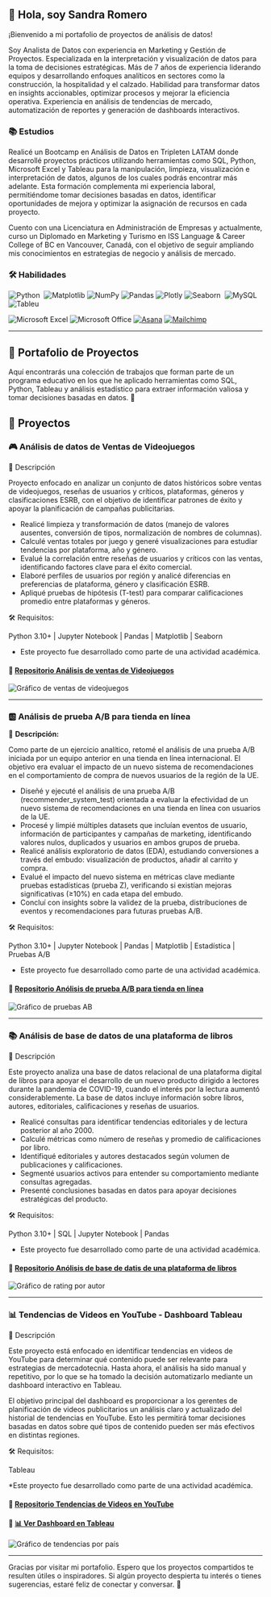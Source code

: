 ##  👋 Hola, soy Sandra Romero

¡Bienvenido a mi portafolio de proyectos de análisis de datos!

Soy Analista de Datos con experiencia en Marketing y Gestión de Proyectos. Especializada en la interpretación y visualización de datos para la toma de decisiones estratégicas. Más de 7 años de experiencia liderando equipos y desarrollando enfoques analíticos en sectores como la construcción, la hospitalidad y el calzado. Habilidad para transformar datos en insights accionables, optimizar procesos y mejorar la eficiencia operativa. Experiencia en análisis de tendencias de mercado, automatización de reportes y generación de dashboards interactivos.

### 📚 Estudios

Realicé un Bootcamp en Análisis de Datos en Tripleten LATAM donde desarrollé proyectos prácticos utilizando herramientas como SQL, Python, Microsoft Excel y Tableau para la manipulación, limpieza, visualización e interpretación de datos, algunos de los cuales podrás encontrar más adelante. Esta formación complementa mi experiencia laboral, permitiéndome tomar decisiones basadas en datos, identificar oportunidades de mejora y optimizar la asignación de recursos en cada proyecto.

Cuento con una Licenciatura en Administración de Empresas y actualmente, curso un Diplomado en Marketing y Turismo en ISS Language & Career College of BC en Vancouver, Canadá, con el objetivo de seguir ampliando mis conocimientos en estrategias de negocio y análisis de mercado. 


### 🛠️ Habilidades

![Python](https://img.shields.io/badge/python-3670A0?style=for-the-badge&logo=python&logoColor=ffdd54)&nbsp;
![Matplotlib](https://img.shields.io/badge/Matplotlib-%23ffffff.svg?style=for-the-badge&logo=Matplotlib&logoColor=black)
![NumPy](https://img.shields.io/badge/numpy-%23013243.svg?style=for-the-badge&logo=numpy&logoColor=white)
![Pandas](https://img.shields.io/badge/pandas-%23150458.svg?style=for-the-badge&logo=pandas&logoColor=white)
![Plotly](https://img.shields.io/badge/Plotly-%233F4F75.svg?style=for-the-badge&logo=plotly&logoColor=white)
![Seaborn](https://img.shields.io/badge/Seaborn-9933CC.svg?style=for-the-badge&logo=Seaborn&logoColor=white)&nbsp;
![MySQL](https://img.shields.io/badge/mysql-4479A1.svg?style=for-the-badge&logo=mysql&logoColor=white)
![Tableu](https://img.shields.io/badge/Tableu-D70A53.svg?style=for-the-badge&logo=Tableu&logoColor=white)&nbsp;

![Microsoft Excel](https://img.shields.io/badge/Microsoft_Excel-217346?style=for-the-badge&logo=microsoft-excel&logoColor=white)
![Microsoft Office](https://img.shields.io/badge/Microsoft_Office-D83B01?style=for-the-badge&logo=microsoft-office&logoColor=white)
[![Asana](https://img.shields.io/badge/Asana-F06A6A.svg?style=for-the-badge&logo=asana&logoColor=fff)](#)
[![Mailchimp](https://img.shields.io/badge/Mailchimp-FFFF00.svg?style=for-the-badge&logo=mailchimp&logoColor=fff)](#)

---


## 📌 Portafolio de Proyectos

Aquí encontrarás una colección de trabajos que forman parte de un programa educativo en los que he aplicado herramientas como SQL, Python, Tableau y análisis estadístico para extraer información valiosa y tomar decisiones basadas en datos. 🚀  

## 📂 Proyectos  

### 🎮 Análisis de datos de Ventas de Videojuegos  

📌 Descripción

Proyecto enfocado en analizar un conjunto de datos históricos sobre ventas de videojuegos, reseñas de usuarios y críticos, plataformas, géneros y clasificaciones ESRB, con el objetivo de identificar patrones de éxito y apoyar la planificación de campañas publicitarias.

- Realicé limpieza y transformación de datos (manejo de valores ausentes, conversión de tipos, normalización de nombres de columnas).
- Calculé ventas totales por juego y generé visualizaciones para estudiar tendencias por plataforma, año y género.
- Evalué la correlación entre reseñas de usuarios y críticos con las ventas, identificando factores clave para el éxito comercial.
- Elaboré perfiles de usuarios por región y analicé diferencias en preferencias de plataforma, género y clasificación ESRB.
- Apliqué pruebas de hipótesis (T-test) para comparar calificaciones promedio entre plataformas y géneros.

🛠 Requisitos:

Python 3.10+ | Jupyter Notebook | Pandas | Matplotlib | Seaborn

* Este proyecto fue desarrollado como parte de una actividad académica.
  
#### 🔗 [Repositorio Análisis de ventas de Videojuegos](https://github.com/sandrarors/Analisis-de-datos-de-ventas-de-videojuegos) 

![Gráfico de ventas de videojuegos](https://github.com/sandrarors/Sandra_Romero_Portafolio/blob/main/Proyecto_Ventas_de_videojuegos.png)

---

### 🆎 Análisis de prueba A/B para tienda en línea  

📌 **Descripción:**  

Como parte de un ejercicio analítico, retomé el análisis de una prueba A/B iniciada por un equipo anterior en una tienda en línea internacional. El objetivo era evaluar el impacto de un nuevo sistema de recomendaciones en el comportamiento de compra de nuevos usuarios de la región de la UE.

- Diseñé y ejecuté el análisis de una prueba A/B (recommender_system_test) orientada a evaluar la efectividad de un nuevo sistema de recomendaciones en una tienda en línea con usuarios de la UE.
- Procesé y limpié múltiples datasets que incluían eventos de usuario, información de participantes y campañas de marketing, identificando valores nulos, duplicados y usuarios en ambos grupos de prueba.
- Realicé análisis exploratorio de datos (EDA), estudiando conversiones a través del embudo: visualización de productos, añadir al carrito y compra.
- Evalué el impacto del nuevo sistema en métricas clave mediante pruebas estadísticas (prueba Z), verificando si existían mejoras significativas (≥10%) en cada etapa del embudo.
- Concluí con insights sobre la validez de la prueba, distribuciones de eventos y recomendaciones para futuras pruebas A/B.

🛠 Requisitos:

Python 3.10+ | Jupyter Notebook | Pandas | Matplotlib | Estadística | Pruebas A/B

* Este proyecto fue desarrollado como parte de una actividad académica.

#### 🔗 [Repositorio Anólisis de prueba A/B para tienda en línea](https://github.com/sandrarors/Analisis-de-prueba-AB-para-tienda-en-linea) 

![Gráfico de pruebas AB](https://github.com/sandrarors/Sandra_Romero_Portafolio/blob/main/Proyecto_de_pruebas_AB.png)

---

### 📚 Análisis de base de datos de una plataforma de libros 

📌 Descripción

Este proyecto analiza una base de datos relacional de una plataforma digital de libros para apoyar el desarrollo de un nuevo producto dirigido a lectores durante la pandemia de COVID-19, cuando el interés por la lectura aumentó considerablemente. La base de datos incluye información sobre libros, autores, editoriales, calificaciones y reseñas de usuarios.

- Realicé consultas para identificar tendencias editoriales y de lectura posterior al año 2000.
- Calculé métricas como número de reseñas y promedio de calificaciones por libro.
- Identifiqué editoriales y autores destacados según volumen de publicaciones y calificaciones.
- Segmenté usuarios activos para entender su comportamiento mediante consultas agregadas.
- Presenté conclusiones basadas en datos para apoyar decisiones estratégicas del producto.

🛠 Requisitos:

Python 3.10+ | SQL  | Jupyter Notebook | Pandas

* Este proyecto fue desarrollado como parte de una actividad académica.
  
#### 🔗 [Repositorio Anólisis de base de datis de una plataforma de libros](https://github.com/sandrarors/Analisis-de-base-de-datos-de-una-plataforma-de-libros)

![Gráfico de rating por autor](https://github.com/sandrarors/Sandra_Romero_Portafolio/blob/main/Proyecto_App_libros_SQL.png)

---

### 📊 Tendencias de Videos en YouTube - Dashboard Tableau  

📌 Descripción

Este proyecto está enfocado en identificar tendencias en videos de YouTube para determinar qué contenido puede ser relevante para estrategias de mercadotecnia. Hasta ahora, el análisis ha sido manual y repetitivo, por lo que se ha tomado la decisión automatizarlo mediante un dashboard interactivo en Tableau.

El objetivo principal del dashboard es proporcionar a los gerentes de planificación de videos publicitarios un análisis claro y actualizado del historial de tendencias en YouTube. Esto les permitirá tomar decisiones basadas en datos sobre qué tipos de contenido pueden ser más efectivos en distintas regiones.

🛠 Requisitos:

Tableau

*Este proyecto fue desarrollado como parte de una actividad académica.

#### 🔗 [Repositorio Tendencias de Videos en YouTube](https://github.com/sandrarors/Tendencias_videos_YouTube_dashboard_Tableau)  
#### 🔗 [📊 Ver Dashboard en Tableau](https://public.tableau.com/app/profile/sandra.romero3739/viz/Sprint12-Proyecto_17365833453630/Dashboard1) 

![Gráfico de tendencias por país](https://github.com/sandrarors/Sandra_Romero_Portafolio/blob/main/Proyecto_Dashboard_Tableau.png)


---

Gracias por visitar mi portafolio. Espero que los proyectos compartidos te resulten útiles o inspiradores.
Si algún proyecto despierta tu interés o tienes sugerencias, estaré feliz de conectar y conversar. 🚀
